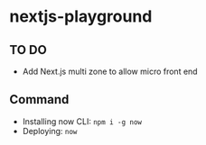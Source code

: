 # nextjs-playground

## TO DO
* Add Next.js multi zone to allow micro front end

## Command
* Installing now CLI: `npm i -g now`
* Deploying: `now`